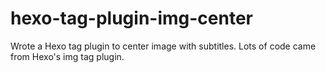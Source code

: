hexo-tag-plugin-img-center
==========================

Wrote a Hexo tag plugin to center image with subtitles. Lots of code came from Hexo's img tag plugin.
